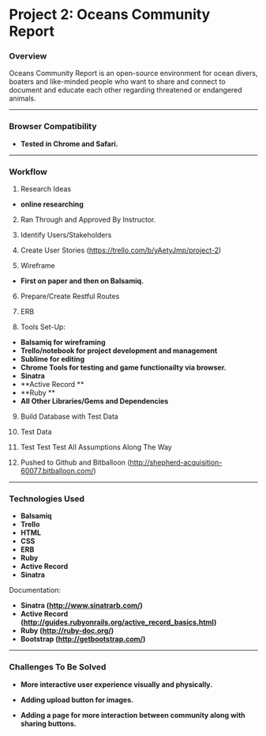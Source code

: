 # Project 2: Oceans Community Report

### Overview

Oceans Community Report is an open-source environment for ocean divers, boaters and like-minded 
people who want to share and connect to document and educate each other regarding threatened or endangered animals. 

---

### Browser Compatibility

* **Tested in Chrome and Safari.**

---

### Workflow

1. Research Ideas 

* **online researching**

2. Ran Through and Approved By Instructor.

3. Identify Users/Stakeholders

4. Create User Stories (https://trello.com/b/yAetyJmp/project-2)

5. Wireframe

* **First on paper and then on Balsamiq.**

6. Prepare/Create Restful Routes

7. ERB

8. Tools Set-Up: 
* **Balsamiq for wireframing**
* **Trello/notebook for project development and management**
* **Sublime for editing**
* **Chrome Tools for testing and game functionailty via browser.**
* **Sinatra**
* **Active Record **
* **Ruby **
* **All Other Libraries/Gems and Dependencies** 

9. Build Database with Test Data

10. Test Data

11. Test Test Test All Assumptions Along The Way

7. Pushed to Github and Bitballoon (http://shepherd-acquisition-60077.bitballoon.com/)

---

### Technologies Used

* **Balsamiq**
* **Trello** 
* **HTML**
* **CSS**
* **ERB**
* **Ruby**
* **Active Record**
* **Sinatra**

Documentation:

* **Sinatra (http://www.sinatrarb.com/)** 
* **Active Record (http://guides.rubyonrails.org/active_record_basics.html)**
* **Ruby (http://ruby-doc.org/)**
* **Bootstrap (http://getbootstrap.com/)**

---

### Challenges To Be Solved

* **More interactive user experience visually and physically.**

* **Adding upload button for images.**

* **Adding a page for more interaction between community along with sharing buttons.**
